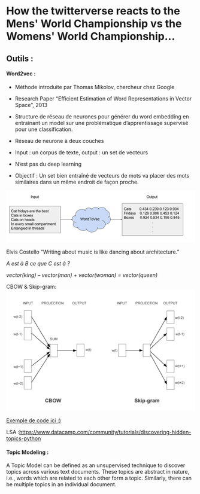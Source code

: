 # How the twitterverse reacts to the Mens' World Championship vs the Womens' World Championship...


## Outils :

#### Word2vec :
- Méthode introduite par Thomas Mikolov, chercheur chez Google

- Research Paper “Efficient Estimation of Word Representations in Vector Space”, 2013

- Structure de réseau de neurones pour générer du word embedding en entraînant un model sur une problématique d’apprentissage supervisé pour une  classification.

- Réseau de neurone à deux couches
- Input : un corpus de texte, output : un set de vecteurs
- N’est pas du deep learning
- Objectif : Un set bien entraîné de vecteurs de mots va placer des mots similaires dans un même endroit de façon proche.

![](images/w2vec.png)

Elvis Costello “Writing about music is like dancing about architecture.”

*A est à B ce que C est à  ?*

*vector(king)	–	vector(man)	 +	vector(woman)	 =	 vector(queen)*


CBOW & Skip-gram:
![](images/w2vec2.png)

[Exemple de code ici :)](https://github.com/kavgan/nlp-in-practice/blob/master/word2vec/Word2Vec.ipynb)


LSA :https://www.datacamp.com/community/tutorials/discovering-hidden-topics-python

#### Topic Modeling :
A Topic Model can be defined as an unsupervised technique to discover topics across various text documents. These topics are abstract in nature, i.e., words which are related to each other form a topic. Similarly, there can be multiple topics in an individual document.